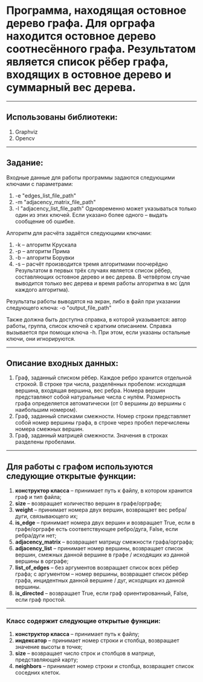 # Программа, находящая остовное дерево графа. Для орграфа находится остовное дерево соотнесённого графа. Результатом является список рёбер графа, входящих в остовное дерево и суммарный вес дерева.


---

## Использованы библиотеки:

1. Graphviz
2. Opencv

---

## Задание:

Входные данные для работы программы задаются следующими ключами
с параметрами:
1. -e "edges_list_file_path"
2. -m "adjacency_matrix_file_path"
3. -l "adjacency_list_file_path"
Одновременно может указываться только один из этих ключей. Если
указано более одного – выдать сообщение об ошибке.

Алгоритм для расчёта задаётся следующими ключами:
1. -k – алгоритм Крускала
2. -p – алгоритм Прима
3. -b – алгоритм Борувки
4. -s – расчёт производится тремя алгоритмами поочерёдно
Результатом в первых трёх случаях является список рёбер, составляющих
остовное дерево и вес дерева. В четвёртом случае выводится только вес
дерева и время работы алгоритма в мс (для каждого алгоритма).

Результаты работы выводятся на экран, либо в файл при указании
следующего ключа:
-o "output_file_path"

Также должна быть доступна справка, в которой указывается: автор
работы, группа, список ключей с кратким описанием. Справка вызывается
при помощи ключа -h. При этом, если указаны остальные ключи, они
игнорируются.

---

## Описание входных данных:

1. Граф, заданный списком рёбер. Каждое ребро хранится отдельной
строкой. В строке три числа, разделённых пробелом: исходящая
вершина, входящая вершина, вес ребра. Номера вершин представляют
собой натуральные числа с нулём. Размерность графа определяется
автоматически (от 0 вершины до вершины с наибольшим номером).
2. Граф, заданный списками смежности. Номер строки представляет собой
номер вершины графа, в строке через пробел перечислены номера
смежных вершин.
3. Граф, заданный матрицей смежности. Значения в строках разделены
пробелами.

---

## Для работы с графом используются следующие открытые функции:

1. **конструктор класса** – принимает путь к файлу, в котором хранится
граф и тип файла;
2. **size** – возвращает количество вершин в графе/орграфе;
3. **weight** – принимает номера двух вершин, возвращает вес ребра/дуги,
связывающего их;
4. **is_edge** – принимает номера двух вершин и возвращает True, если в
графе/орграфе есть соответствующее ребро/дуга, False, если
ребра/дуги нет;
5. **adjacency_matrix** – возвращает матрицу смежности графа/орграфа;
6. **adjacency_list** – принимает номер вершины, возвращает список
вершин, смежных данной вершине в графе / исходящих из данной
вершины в орграфе;
7. **list_of_edges** – без аргументов возвращает список всех рёбер графа;
с аргументом – номер вершины, возвращает список рёбер графа,
инцидентных данной вершине / дуг, исходящих из данной вершины.
8. **is_directed** – возвращает True, если граф ориентированный, False,
если граф простой.

---

### Класс содержит следующие открытые функции:

1. **конструктор класса** – принимает путь к файлу;
2. **индексатор** – принимает номер строки и столбца, возвращает значение
высоты в точке;
3. **size** – возвращает число строк и столбцов в матрице, представляющей
карту;
4. **neighbors** – принимает номер строки и столбца, возвращает список
соседних клеток.
